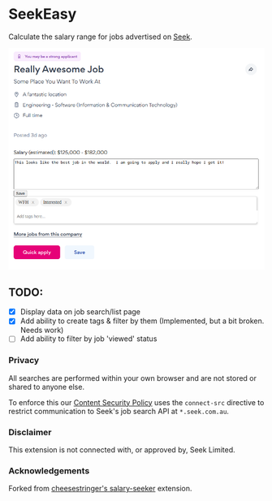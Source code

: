 # SeekEasy

Calculate the salary range for jobs advertised on [Seek](https://seek.com.au).

![Demo](demo.png?raw=true)

## TODO:
- [x] Display data on job search/list page
- [x] Add ability to create tags & filter by them (Implemented, but a bit broken.  Needs work)
- [ ] Add ability to filter by job 'viewed' status

### Privacy
All searches are performed within your own browser and are not stored or shared to anyone else.

To enforce this our [Content Security Policy](https://developer.mozilla.org/en-US/docs/Web/HTTP/CSP) uses the `connect-src` directive to restrict communication to Seek's job search API at `*.seek.com.au`.

### Disclaimer

This extension is not connected with, or approved by, Seek Limited.

### Acknowledgements

Forked from [cheesestringer's salary-seeker](https://github.com/cheesestringer/salary-seeker) extension.
